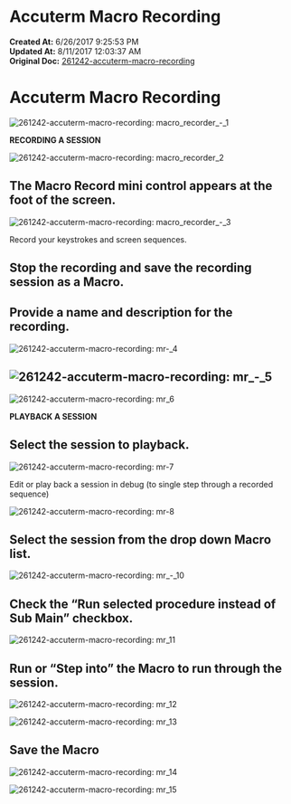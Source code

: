 # Accuterm Macro Recording

**Created At:** 6/26/2017 9:25:53 PM  
**Updated At:** 8/11/2017 12:03:37 AM  
**Original Doc:** [261242-accuterm-macro-recording](https://docs.jbase.com/36040-migration-knowledge-base/261242-accuterm-macro-recording)  


# Accuterm Macro Recording

![261242-accuterm-macro-recording: macro_recorder_-_1](./macro_recorder_-_1.jpg)

**RECORDING A SESSION**

![261242-accuterm-macro-recording: macro_recorder_2](./macro_recorder_2.jpg)



## The Macro Record mini control appears at the foot of the screen.

![261242-accuterm-macro-recording: macro_recorder_-_3](./macro_recorder_-_3.jpg)

Record your keystrokes and screen sequences.

## Stop the recording and save the recording session as a Macro.

## Provide a name and description for the recording.

![261242-accuterm-macro-recording: mr-_4](./mr-_4.png)

## ![261242-accuterm-macro-recording: mr_-_5](./mr_-_5.png)

![261242-accuterm-macro-recording: mr_6](./mr_6.png)

**PLAYBACK A SESSION**

## Select the session to playback.

![261242-accuterm-macro-recording: mr-7](./mr-7.jpg)

Edit or play back a session in debug (to single step through a recorded sequence)

![261242-accuterm-macro-recording: mr-8](./mr-8.png)



## Select the session from the drop down Macro list.

![261242-accuterm-macro-recording: mr_-_10](./mr_-_10.jpg)



## Check the “Run selected procedure instead of Sub Main” checkbox.

![261242-accuterm-macro-recording: mr_11](./mr_11.png)



## Run or “Step into” the Macro to run through the session.

![261242-accuterm-macro-recording: mr_12](./mr_12.png)

![261242-accuterm-macro-recording: mr_13](./mr_13.png)



## Save the Macro

![261242-accuterm-macro-recording: mr_14](./mr_14.png)

![261242-accuterm-macro-recording: mr_15](./mr_15.png)
